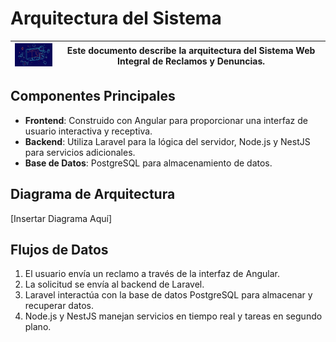 # Arquitectura del Sistema
| <img src="../assets/docs/logo-arquitectura.jpg" alt="Logo" width="100"/> | Este documento describe la arquitectura del Sistema Web Integral de Reclamos y Denuncias. |
|------------------------------------------------|---------------------------------------------------------------------------------------------------------------------------------------------------------------------------------------------------------------------------|

## Componentes Principales
- **Frontend**: Construido con Angular para proporcionar una interfaz de usuario interactiva y receptiva.
- **Backend**: Utiliza Laravel para la lógica del servidor, Node.js y NestJS para servicios adicionales.
- **Base de Datos**: PostgreSQL para almacenamiento de datos.

## Diagrama de Arquitectura
[Insertar Diagrama Aquí]

## Flujos de Datos
1. El usuario envía un reclamo a través de la interfaz de Angular.
2. La solicitud se envía al backend de Laravel.
3. Laravel interactúa con la base de datos PostgreSQL para almacenar y recuperar datos.
4. Node.js y NestJS manejan servicios en tiempo real y tareas en segundo plano.

